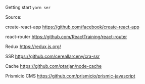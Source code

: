 Getting start
`yarn ser`

Source:

create-react-app
https://github.com/facebook/create-react-app

react-router
https://github.com/ReactTraining/react-router

Redux
https://redux.js.org/

SSR
https://github.com/cereallarceny/cra-ssr

Cache
https://github.com/ptarjan/node-cache

Prismicio CMS
https://github.com/prismicio/prismic-javascript
